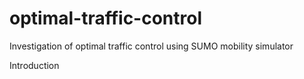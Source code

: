 # optimal-traffic-control
Investigation of optimal traffic control using SUMO mobility simulator

Introduction